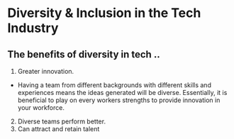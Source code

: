 # Diversity & Inclusion in the Tech Industry


## The benefits of diversity in tech ..

1. Greater innovation.
-  Having a team from different backgrounds with different skills and experiences means the ideas generated will be diverse. Essentially, it is beneficial to play on every workers strengths to provide innovation in your workforce.

2. Diverse teams perform better.
3. Can attract and retain talent

